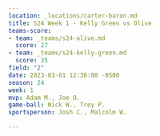 ```yaml
---
location: _locations/carter-baron.md
title: S24 Week 1 - Kelly Green vs Olive
teams-score:
- team: _teams/s24-olive.md
  score: 27
- team: _teams/s24-kelly-green.md
  score: 35
field: "2"
date: 2023-03-01 12:30:00 -0500
season: 24
week: 1
mvp: Adam M., Joe O.
game-ball: Nick W., Trey P.
sportsperson: Josh C., Malcolm W.

---
```

